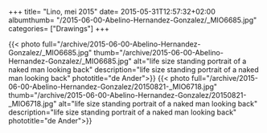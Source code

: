 +++
title= "Lino, mei 2015"
date= 2015-05-31T12:57:32+02:00
albumthumb= "/2015-06-00-Abelino-Hernandez-Gonzalez/_MIO6685.jpg"
categories= ["Drawings"]
+++

{{< photo full="/archive/2015-06-00-Abelino-Hernandez-Gonzalez/_MIO6685.jpg" thumb="/archive/2015-06-00-Abelino-Hernandez-Gonzalez/_MIO6685.jpg" alt="life size standing portrait of a naked man looking back" description="life size standing portrait of a naked man looking back" phototitle="de Ander">}}
{{< photo full="/archive/2015-06-00-Abelino-Hernandez-Gonzalez/20150821-_MIO6718.jpg" thumb="/archive/2015-06-00-Abelino-Hernandez-Gonzalez/20150821-_MIO6718.jpg" alt="life size standing portrait of a naked man looking back" description="life size standing portrait of a naked man looking back" phototitle="de Ander">}}
